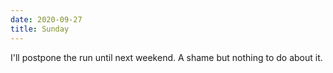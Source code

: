 ```yaml
---
date: 2020-09-27
title: Sunday
---
```


I'll postpone the run until next weekend. A shame but nothing to do about it.
